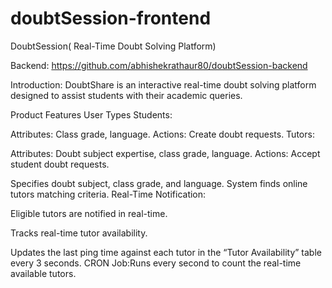 # doubtSession-frontend
DoubtSession( Real-Time Doubt Solving Platform)

Backend: https://github.com/abhishekrathaur80/doubtSession-backend 

Introduction:
DoubtShare is an interactive real-time doubt solving platform designed to assist students with their academic queries. 

Product Features
User Types Students:

Attributes: Class grade, language. Actions: Create doubt requests. Tutors:

Attributes: Doubt subject expertise, class grade, language. Actions: Accept student doubt requests.

Specifies doubt subject, class grade, and language. System finds online tutors matching criteria. Real-Time Notification:

Eligible tutors are notified in real-time.

Tracks real-time tutor availability.

Updates the last ping time against each tutor in the “Tutor Availability” table every 3 seconds. 
CRON Job:Runs every second to count the real-time available tutors.
